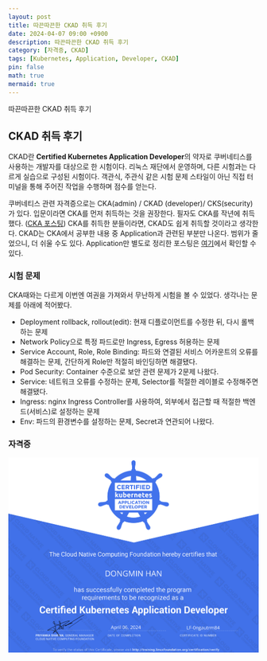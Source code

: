 ```yaml
---
layout: post
title: 따끈따끈한 CKAD 취득 후기
date: 2024-04-07 09:00 +0900 
description: 따끈따끈한 CKAD 취득 후기
category: [자격증, CKAD] 
tags: [Kubernetes, Application, Developer, CKAD] 
pin: false
math: true
mermaid: true
---
```

따끈따끈한 CKAD 취득 후기
<!--more-->


## CKAD 취득 후기


CKAD란 **Certified Kubernetes Application Developer**의 약자로 쿠버네티스를 사용하는 개발자를 대상으로 한 시험이다. 리눅스 재단에서 운영하며, 다른 시험과는 다르게 실습으로 구성된 시험이다. 객관식, 주관식 같은 시험 문제 스타일이 아닌 직접 터미널을 통해 주어진 작업을 수행하며 점수를 얻는다.


쿠버네티스 관련 자격증으로는 CKA(admin) / CKAD (developer)/ CKS(security)가 있다. 입문이라면 CKA를 먼저 취득하는 것을 권장한다. 필자도 CKA를 작년에 취득했다. ([CKA 포스팅](https://www.handongbee.com/posts/CKA-%EC%B7%A8%EB%93%9D-%ED%9B%84%EA%B8%B0/)) CKA를 취득한 분들이라면, CKAD도 쉽게 취득할 것이라고 생각한다. CKAD는 CKA에서 공부한 내용 중 Application과 관련된 부분만 나온다. 범위가 줄었으니, 더 쉬울 수도 있다. Application만 별도로 정리한 포스팅은 [여기](https://www.handongbee.com/posts/Kubernetes-Application-%EA%B4%80%EB%A0%A8-%EC%A0%95%EB%A6%AC/)에서 확인할 수 있다.


### 시험 문제


CKA때와는 다르게 이번엔 여권을 가져와서 무난하게 시험을 볼 수 있었다. 생각나는 문제를 아래에 적어봤다.

- Deployment rollback, rollout(edit): 현재 디플로이먼트를 수정한 뒤, 다시 롤백하는 문제
- Network Policy으로 특정 파드로만 Ingress, Egress 허용하는 문제
- Service Account, Role, Role Binding: 파드와 연결된 서비스 어카운트의 오류를 해결하는 문제, 간단하게 Role만 적절히 바인딩하면 해결됐다.
- Pod Security: Container 수준으로 보안 관련 문제가 2문제 나왔다.
- Service: 네트워크 오류를 수정하는 문제, Selector를 적절한 레이블로 수정해주면 해결됐다.
- Ingress: nginx Ingress Controller를 사용하여, 외부에서 접근할 때 적절한 백엔드(서비스)로 설정하는 문제
- Env: 파드의 환경변수를 설정하는 문제, Secret과 연관되어 나왔다.

### 자격증


![Untitled.png](/assets/img/post/따끈따끈한%20CKAD%20취득%20후기/1.png)

